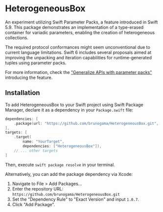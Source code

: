 # HeterogeneousBox

An experiment utilizing Swift Parameter Packs, a feature introduced in Swift 5.9. This package demonstrates an implementation of a type-erased container for variadic parameters, enabling the creation of heterogeneous collections.

The required protocol conformances might seem unconventional due to current language limitations. Swift 6 includes several proposals aimed at improving the unpacking and iteration capabilities for runtime-generated tuples using parameter packs.

For more information, check the [ "Generalize APIs with parameter packs"](https://developer.apple.com/videos/play/wwdc2023/10168) introducing the feature.

## Installation

To add HeterogeneousBox to your Swift project using Swift Package Manager, declare it as a dependency in your `Package.swift` file:

```swift
dependencies: [
    .package(url: "https://github.com/brunogama/HeterogeneousBox.git", .exact("1.0.7"))
],
targets: [
    .target(
        name: "YourTarget",
        dependencies: ["HeterogeneousBox"]),
    // ... other targets
]
```

Then, execute `swift package resolve` in your terminal.

Alternatively, you can add the package dependency via Xcode:
1. Navigate to File > Add Packages...
2. Enter the repository URL: `https://github.com/brunogama/HeterogeneousBox.git`
3. Set the "Dependency Rule" to "Exact Version" and input `1.0.7`.
4. Click "Add Package".
